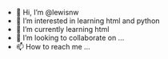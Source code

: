 - 👋 Hi, I’m @lewisnw
- 👀 I’m interested in learning html and python
- 🌱 I’m currently learning html
- 💞️ I’m looking to collaborate on ...
- 📫 How to reach me ...


